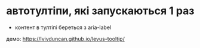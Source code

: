 # автотултіпи, які запускаються 1 раз

- контент в тултіпі береться з aria-label

демо: https://lvivduncan.github.io/levus-tooltip/
